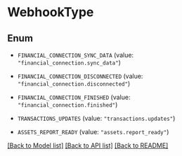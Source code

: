 # WebhookType

## Enum


* `FINANCIAL_CONNECTION_SYNC_DATA` (value: `"financial_connection.sync_data"`)

* `FINANCIAL_CONNECTION_DISCONNECTED` (value: `"financial_connection.disconnected"`)

* `FINANCIAL_CONNECTION_FINISHED` (value: `"financial_connection.finished"`)

* `TRANSACTIONS_UPDATES` (value: `"transactions.updates"`)

* `ASSETS_REPORT_READY` (value: `"assets.report_ready"`)


[[Back to Model list]](../README.md#documentation-for-models) [[Back to API list]](../README.md#documentation-for-api-endpoints) [[Back to README]](../README.md)


